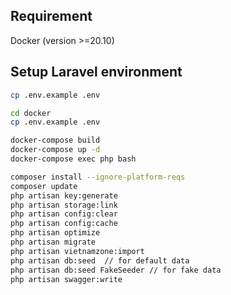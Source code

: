 ## Requirement

Docker (version >=20.10)

## Setup Laravel environment

```bash
cp .env.example .env

cd docker
cp .env.example .env

docker-compose build
docker-compose up -d
docker-compose exec php bash

composer install --ignore-platform-reqs
composer update
php artisan key:generate
php artisan storage:link
php artisan config:clear
php artisan config:cache
php artisan optimize
php artisan migrate
php artisan vietnamzone:import
php artisan db:seed  // for default data
php artisan db:seed FakeSeeder // for fake data
php artisan swagger:write
```
